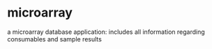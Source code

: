 # microarray
a microarray database application: includes all information regarding consumables and sample results
